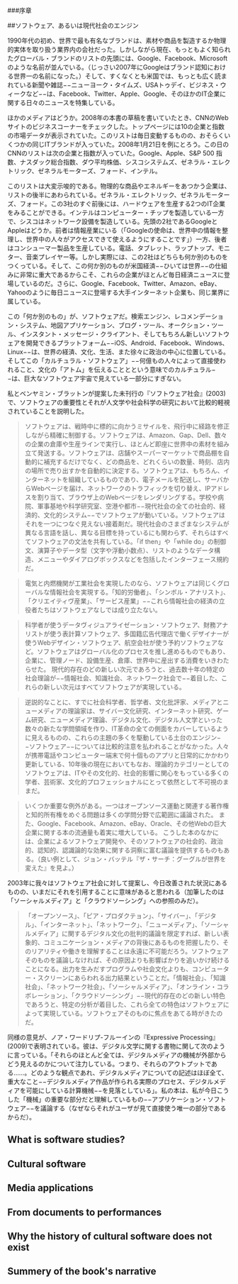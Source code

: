###序章

<!--Software, or the engine of contemporary societies-->
##ソフトウェア、あるいは現代社会のエンジン

1990年代の初め、世界で最も有名なブランドは、素材や商品を製造するか物理的実体を取り扱う業界内の会社だった。しかしながら現在、もっともよく知られたグローバル・ブランドのリストの先頭には、Google、Facebook、Microsoftのような名前が並んでいる。（じっさい2007年にGoogleはブランド認知における世界一の名前になった。）そして、すくなくとも米国では、もっとも広く読まれている新聞や雑誌−−ニューヨーク・タイムズ、USAトゥデイ、ビジネス・ウィークなど−−は、Facebook、Twitter、Apple、Google、そのほかのIT企業に関する日々のニュースを特集している。
<!--
In the beginning of the 1990s, the most famous global brands were the companies that were in the business of producing materials or goods, or processing physical matter. Today, however, the lists of best-recognized global brands are topped with the names such as Google, Facebook, and Microsoft. (In fact, in 2007 Google became number one in the world in terms of brand recognition.) And, at least in the US, the most widely read newspapers and magazines— New York Times, USA Today, Business Week, etc.—feature daily news and stories about Facebook, Twitter, Apple, Google, and other IT companies.
-->

ほかのメディアはどうか。2008年の本書の草稿を書いていたとき、CNNのWebサイトのビジネスコーナーをチェックした。トップページには10の企業と指数の市場データが表示されていた。このリストは毎日変動するものの、おそらくいくつかの同じITブランドが入っていた。2008年1月21日を例にとろう。この日のCNNのリストは次の企業と指数が入っていた。Google、Apple、S&P 500 指数、ナスダック総合指数、ダウ平均株価、シスコシステムズ、ゼネラル・エレクトリック、ゼネラルモーターズ、フォード、インテル。
<!--
What about other media? When I was working on the first draft of this book in 2008, I checked the business section of the CNN website. Its landing page displayed market data for just ten companies and indexes.3 Although the list was changed daily, it was always likely to include some of the same IT brands. Let us take January 21, 2008 as an example. On that day the CNN list contained the following companies and indexes: Google, Apple, S&P 500 Index, Nasdaq Composite Index, Dow Jones Industrial Average, Cisco Systems, General Electric, General Motors, Ford, Intel.4
-->

このリストは大変示唆的である。物理的な商品やエネルギーをあつかう企業は、リストの後半にあわられている。ゼネラル・エレクトリック、ゼネラルモーターズ、フォード。この3社のすぐ前後には、ハードウェアを生産する2つのIT企業をみることができる。インテルはコンピューター・チップを製造している一方で、シスコはネットワーク設備を製造している。先頭の2社であるGoogleとAppleはどうか。前者は情報産業にいる（「Googleの使命は、世界中の情報を整理し、世界中の人々がアクセスできて使えるようにすることです」）一方、後者はコンシューマー製品を生産している。電話、タブレット、ラップトップ、モニター、音楽プレイヤー等。しかし実際には、この2社はどちらも何か別のものをつくっている。そして、この何か別のものが米国経済−−ひいては世界−−の仕組みに非常に重大であるからこそ、これらの企業がほとんど毎日経済ニュースに登場しているのだ。さらに、Google、Facebook、Twitter、Amazon、eBay、Yahooのように毎日ニュースに登場する大手インターネット企業も、同じ業界に属している。
<!--
This list is very telling. The companies that deal with physical goods and energy appear in the second part of the list: General Electric, General Motors, Ford. Right before and after these three, we see two IT companies that provide hardware: Intel makes computer chips, while Cisco makes network equipment. What about the two companies which are on top: Google and Apple? The first is in the business of information (“Google’s mission is to organize the world’s information and make it universally accessible and useful”5), while the second is making consumer electronics: phones, tablets, laptops, monitors, music players, etc. But actually, they are both making something else. And apparently, this something else is so crucial to the workings of US economy—and consequently, global world as well—that these companies almost daily appear in business news. And the major Internet companies that also appear daily in news such as Google, Facebook, Twitter, Amazon, eBay, and Yahoo, are in the same business.
-->

この「何か別のもの」が、ソフトウェアだ。検索エンジン、レコメンデーション・システム、地図アプリケーション、ブログ・ツール、オークション・ツール、インスタント・メッセージ・クライアント、そしてもちろん新しいソフトウェアを開発できるプラットフォーム−−iOS、Android、Facebook、Windows、Linux−−は、世界の経済、文化、生活、また徐々に政治の中心に位置している。そしてこの「カルチュラル・ソフトウェア」−−何億もの人々によって直接使われること、文化の「アトム」を伝えることとという意味でのカルチュラル−−は、巨大なソフトウェア宇宙で見えている一部分にすぎない。
<!--
This “something else” is software. Search engines, recommendation systems, mapping applications, blog tools, auction tools, instant messaging clients, and, of course, platforms which allow people to write new software—iOS, Android, Facebook, Windows, Linux—are in the center of the global economy, culture, social life, and, increasingly, politics. And this “cultural software”—cultural in a sense that it is directly used by hundreds of millions of people and that it carries “atoms” of culture—is only the visible part of a much larger software universe.
-->

私とベンヤミン・ブラットンが提案した未刊行の『ソフトウェア社会』(2003)で、ソフトウェアの重要性とそれが人文学や社会科学の研究において比較的軽視されていることを説明した。
<!--
In Software Society (2003), an unrealized book proposal put together by me and Benjamin Bratton, we described the importance of software and its relative invisibility in humanities and social science research:
-->

> ソフトウェアは、戦時中に標的に向かうミサイルを、飛行中に経路を修正しながら精確に制御する。ソフトウェアは、Amazon、Gap、Dell、数々の企業の倉庫や生産ラインで実行し、ほとんど即座に世界中の素材を組み立て発送する。ソフトウェアは、店舗やスーパーマーケットで商品棚を自動的に補充するだけでなく、どの商品を、どれくらいの数量、時刻、店内の場所で売り出すかを自動的に決定する。ソフトウェアは、もちろん、インターネットを組織しているものであり、電子メールを配送し、サーバからWebページを届け、ネットワークのトラフィックを切り替え、IPアドレスを割り当て、ブラウザ上のWebページをレンダリングする。学校や病院、軍事基地や科学研究室、空港や都市−−現代社会の全ての社会的、経済的、文化的システム−−でソフトウェアが動いている。ソフトウェアはそれを一つにつなぐ見えない接着剤だ。現代社会のさまざまなシステムが異なる言語を話し、異なる目標を持っているにも関わらず、それらはすべてソフトウェアの文法を共有している。「if then」や「while do」の制御文、演算子やデータ型（文字や浮動小数点）、リストのようなデータ構造、メニューやダイアログボックスなどを包括したインターフェース規約だ。
<!--
Software controls the flight of a smart missile toward its target during war, adjusting its course throughout the flight. Software runs the warehouses and production lines of Amazon, Gap, Dell, and numerous other companies allowing them to assemble and dispatch material objects around the world, almost in no
time. Software allows shops and supermarkets to automatically restock their shelves, as well as automatically determine which items should go on sale, for how much, and when and where in the store. Software, of course, is what organizes the Internet, routing email messages, delivering Web pages from a server, switching network traffic, assigning IP addresses, and rendering Web pages in a browser. The school and the hospital, the military base and the scientific laboratory, the airport and the city—all social, economic, and cultural systems of modern society—run on software. Software is the invisible glue that ties it all together. While various systems of modern society speak in different languages and have different goals, they all share the syntaxes of software: control statements “if then” and “while do,” operators and data types (such as characters and floating point numbers), data structures such as lists, and interface conventions encompassing menus and dialog boxes.
-->

> 電気と内燃機関が工業社会を実現したのなら、ソフトウェアは同じくグローバルな情報社会を実現する。「知的労働者」、「シンボル・アナリスト」、「クリエイティヴ産業」、「サービス産業」−−これら情報社会の経済の立役者たちはソフトウェアなしでは成り立たない。
<!--
If electricity and the combustion engine made industrialsociety possible, software similarly enables global informationsociety. The “knowledge workers,” the “symbol analysts,” the“creative industries,” and the “service industries”—none ofthese key economic players of the information society can existwithout software.
-->

> 科学者が使うデータヴィジュアライゼーション・ソフトウェア、財務アナリストが使う表計算ソフトウェア、多国籍広告代理店で働くデザイナーが使うWebデザイン・ソフトウェア、航空会社が使う予約ソフトウェアなど。ソフトウェアはグローバル化のプロセスを推し進めるものでもあり、企業に、管理ノード、設備生産、倉庫、世界中に産出する消費をいきわたらせた。
現代的存在のどの新しい次元であろうと、過去数十年の特定の社会理論が−−情報社会、知識社会、ネットワーク社会で−−着目した、これらの新しい次元はすべてソフトウェアが実現している。
<!--
Examples are data visualization software used by a scientist,spreadsheet software used by a financial analyst, Web designsoftware used by a designer working for a transnational advertisingagency, or reservation software used by an airline. Softwareis what also drives the process of globalization, allowingcompanies to distribute management nodes, production facilities,and storage and consumption outputs around the world.Regardless of which new dimension of contemporary existence aparticular social theory of the last few decades has focused on—information society, knowledge society, or network society—allthese new dimensions are enabled by software.
-->

> 逆説的なことに、すでに社会科学者、哲学者、文化批評家、メディアとニューメディアの理論家は、サイバー文化研究、インターネット研究、ゲーム研究、ニューメディア理論、デジタル文化、デジタル人文学といった数々の新たな学問領域を作り、IT革命の全ての側面をカバーしているように見えるものの、これらの主題の多くを駆動している土台のエンジン−−ソフトウェア−−については比較的注意を払われることがなかった。人々が携帯電話やコンピューター端末で何十個ものアプリと日常的にかかわり更新している、10年後の現在においてもなお、理論的カテゴリーとしてのソフトウェアは、ITやその文化的、社会的影響に関心をもっている多くの学者、芸術家、文化的プロフェッショナルにとって依然として不可視のままだ。
<!--
Paradoxically, while social scientists, philosophers, culturalcritics, and media and new media theorists seem by now to coverall aspects of IT revolution, creating a number of new disciplinessuch as cyberculture studies, Internet studies, game studies, newmedia theory, digital culture, and digital humanities, the underlyingengine which drives most of these subjects—software—hasreceived comparatively little attention.
Even today, ten years later, when people are constantly interactingwith and updating dozens of apps on their mobile phones andother computer devices, software as a theoretical category is stillinvisible to most academics, artists, and cultural professionalsinterested in IT and its cultural and social effects.
-->

> いくつか重要な例外がある。一つはオープンソース運動と関連する著作権と知的所有権をめぐる問題は多くの学問分野で広範囲に議論された。
また、Google、Facebook、Amazon、eBay、Oracle、その他Webの巨大企業に関する本の流通量も着実に増大している。
こうした本のなかには、企業によるソフトウェア開発や、そのソフトウェアの社会的、政治的、認知的、認識論的な効果に関する洞察に富む議論を提供するものもある。（良い例として、ジョン・バッテル『ザ・サーチ：グーグルが世界を変えた』を見よ。）
<!--
There are some important exceptions. One is the open sourcemovement and related issues around copyright and IP that havebeen extensively discussed in many academic disciplines. We alsosee a steadily growing number of trade books about Google,Facebook, Amazon, eBay, Oracle, and other web giants. Some ofthese books offer insightful discussions of the software developedby these companies and the social, political, cognitive, and epistemologicaleffects of this software. (For a good example, see JohnBattelle, The Search: How Google and Its Rivals Rewrote the Rulesof Business and Transformed Our Culture.6)-->

2003年に我々はソフトウェア社会に対して提案し、今日改善された状況にあるものの、いまだにそれを引用することに意味があると思われる（加筆したのは「ソーシャルメディア」と「クラウドソーシング」への参照のみだ）。
<!--
So while we are in a better situation today when we put together our proposal for Software Society in 2003, I feel that it is still meaningful to quote it (the only additions are the references to “social media” and “crowdsourcing”):
-->

> 「オープンソース」、「ピア・プロダクテョン」、「サイバー」、「デジタル」、「インターネット」、「ネットワーク」、「ニューメディア」、「ソーシャルメディア」に関するデジタル文化の批判的議論を限定すれば、新しい表象的、コミュニケーション・メディアの背後にあるものを把握したり、そのリアリティや働きを理解することは永遠に不可能だろう。ソフトウェアそのものを議論しなければ、その原因よりも影響ばかりを追いかけ続けることになる。出力を生みだすプログラムや社会文化よりも、コンピューター・スクリーンにあらわれる出力結果ということだ。「情報社会」、「知識社会」、「ネットワーク社会」、「ソーシャルメディア」、「オンライン・コラボレーション」、「クラウドソーシング」−−現代的存在のどの新しい特色であろうと、特定の分析が着目した、これら全ての特色はソフトウェアによって実現している。ソフトウェアそのものに焦点をあてる時がきたのだ。
<!--
If we limit critical discussions of digital culture to the notions of “open access,” “peer production,” “cyber,” “digital,” “Internet,” “networks,” “new media,” or “social media,” we will never be able to get to what is behind new representational and communication media and to understand what it really is and what it does. If we don’t address software itself, we are in danger of always dealing only with its effects rather than the causes: the output that appears on a computer screen rather than the programs and social cultures that produce these outputs. “Information society,” “knowledge society,” “network society,” “social media,” “online collaboration,” “crowdsourcing”— regardless of which new feature of contemporary existence a particular analysis has focused on, all these new features are enabled by software. It is time we focused on software itself.
-->

同様の意見が、ノア・ワードリプ-フルーインの『Expressive Processing』(2009)で表明されている。彼は、デジタル文学に関する書物に関して次のように言っている。「それらのほとんど全ては、デジタルメディアの機械が外部からどう見えるのかについて注力している。つまり、それらのアウトプットである……。どのような観点であれ、デジタルメディアについての記述はほぼ全て、重大なこと−−デジタルメディア作品が作られる実際のプロセス、デジタルメディアを可能にしている計算機械−−を見落としている」。私の本は、私が今日こうした「機械」の重要な部分だと理解しているもの−−アプリケーション・ソフトウェア−−を議論する（なぜならそれがユーザが見て直接使う唯一の部分であるからだ）。
<!--
A similar sentiment is expressed in Noah Wardrip-Fruin’s Expressive Processing (2009) when he says in relation to books about digital literature: “almost all of these have focused on what the machines of digital media look like from the outside: their output... regardless of perspective, writings on digital media almost all ignore something crucial: the actual processes that make digital media work, the computational machines that make digital media possible.”7 My book discusses what I take to be the key part of these “machines” today (because it is the only part which most users see and use directly): application software.
-->


What is software studies?
--

Cultural software
--

Media applications
--

From documents to performances
--

Why the history of cultural software does not exist
--

Summery of the book's narrative
--

